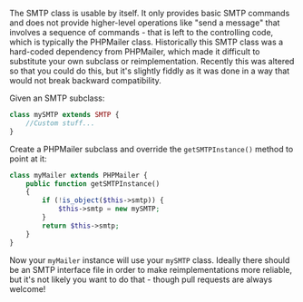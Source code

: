 The SMTP class is usable by itself. It only provides basic SMTP commands and does not provide higher-level operations like "send a message" that involves a sequence of commands - that is left to the controlling code, which is typically the PHPMailer class. Historically this SMTP class was a hard-coded dependency from PHPMailer, which made it difficult to substitute your own subclass or reimplementation. Recently this was altered so that you could do this, but it's slightly fiddly as it was done in a way that would not break backward compatibility.

Given an SMTP subclass:

```php
class mySMTP extends SMTP {
    //Custom stuff...
}
```

Create a PHPMailer subclass and override the `getSMTPInstance()` method to point at it:

```php
class myMailer extends PHPMailer {
    public function getSMTPInstance()
    {
        if (!is_object($this->smtp)) {
            $this->smtp = new mySMTP;
        }
        return $this->smtp;
    }
}
```

Now your `myMailer` instance will use your `mySMTP` class. Ideally there should be an SMTP interface file in order to make reimplementations more reliable, but it's not likely you want to do that - though pull requests are always welcome!